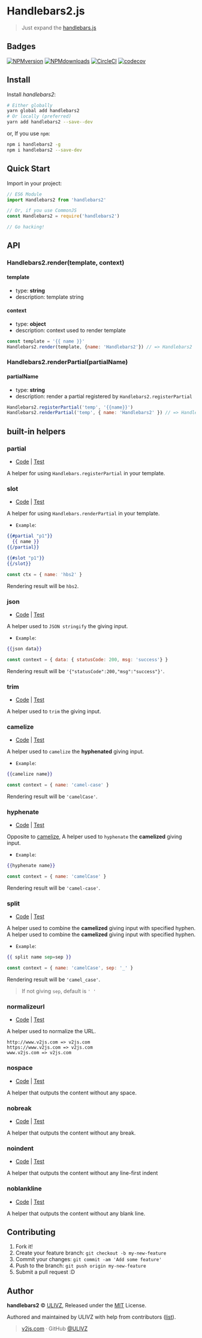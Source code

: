 # Handlebars2.js
> Just expand the [handlebars.js](https://github.com/wycats/handlebars.js)

## Badges

[![NPMversion](https://img.shields.io/npm/v/handlebars2.svg?style=flat)](https://npmjs.com/package/handlebars2) [![NPMdownloads](https://img.shields.io/npm/dm/handlebars2.svg?style=flat)](https://npmjs.com/package/handlebars2) [![CircleCI](https://circleci.com/gh/ulivz/handlebars2/tree/master.svg?style=shield)](https://circleci.com/gh/ulivz/handlebars2/tree/master) [![codecov](https://codecov.io/gh/ulivz/handlebars2/branch/master/graph/badge.svg)](https://codecov.io/gh/ulivz/handlebars2)

## Install

Install _handlebars2_:

```bash
# Either globally
yarn global add handlebars2
# Or locally (preferred)
yarn add handlebars2 --save--dev
```

or, If you use `npm`:

```bash
npm i handlebars2 -g
npm i handlebars2 --save-dev
```

## Quick Start

Import in your project:

```js
// ES6 Module
import Handlebars2 from 'handlebars2'

// Or, if you use CommonJS
const Handlebars2 = require('handlebars2')

// Go hacking!
```

## API

### Handlebars2.render(template, context)

#### template 

-  type: __string__
-  description: template string

#### context
- type: __object__
- description: context used to render template
  
```js
const template = '{{ name }}'
Handlebars2.render(template, {name: 'Handlebars2'}) // => Handlebars2
```  

### Handlebars2.renderPartial(partialName)

#### partialName

- type: __string__
- description: render a partial registered by `Handlebars2.registerPartial`

```js
Handlebars2.registerPartial('temp', '{{name}}')
Handlebars2.renderPartial('temp', { name: 'Handlebars2' }) // => Handlebars2
```

## built-in helpers

### partial

- [Code](https://github.com/ulivz/handlebars2/blob/master/src/helpers/core.js#L37) | [Test](https://github.com/ulivz/handlebars2/blob/master/test/index.test.js#L50)


A helper for using `Handlebars.registerPartial` in your template.

### slot

- [Code](https://github.com/ulivz/handlebars2/blob/master/src/helpers/core.js#L43) | [Test](https://github.com/ulivz/handlebars2/blob/master/test/index.test.js#L50)


A helper for using `Handlebars.renderPartial` in your template.

- `Example`:

```handlebars
{{#partial "p1"}}
  {{ name }}
{{/partial}}

{{#slot "p1"}}
{{/slot}}
```

```js
const ctx = { name: 'hbs2' }
```

Rendering result will be `hbs2`.

### json

- [Code](https://github.com/ulivz/handlebars2/blob/master/src/helpers/core.js#L49) | [Test](https://github.com/ulivz/handlebars2/blob/master/test/index.test.js#L62)

A helper used to `JSON stringify` the giving input.

- `Example`:

```handlebars
{{json data}}
```

```js
const context = { data: { statusCode: 200, msg: 'success'} }
```

Rendering result will be `'{"statusCode":200,"msg":"success"}'`.


### trim

- [Code](https://github.com/ulivz/handlebars2/blob/master/src/helpers/core.js#L54) | [Test](https://github.com/ulivz/handlebars2/blob/master/test/index.test.js#L69)

A helper used to `trim` the giving input.


### camelize

- [Code](https://github.com/ulivz/handlebars2/blob/master/src/helpers/core.js#L59) | [Test](https://github.com/ulivz/handlebars2/blob/master/test/index.test.js#L75)

A helper used to `camelize` the __hyphenated__ giving input.

- `Example`:

```handlebars
{{camelize name}}
```

```js
const context = { name: 'camel-case' }
```

Rendering result will be `'camelCase'`.


### hyphenate

- [Code](https://github.com/ulivz/handlebars2/blob/master/src/helpers/core.js#L64) | [Test](https://github.com/ulivz/handlebars2/blob/master/test/index.test.js#L81)

Opposite to [camelize](#camelize), A helper used to `hyphenate` the __camelized__ giving input.

- `Example`:

```handlebars
{{hyphenate name}}
```

```js
const context = { name: 'camelCase' }
```

Rendering result will be `'camel-case'`.


### split

- [Code](https://github.com/ulivz/handlebars2/blob/master/src/helpers/core.js#L69) | [Test](https://github.com/ulivz/handlebars2/blob/master/test/index.test.js#L93)

A helper used to combine the __camelized__ giving input with specified hyphen.
A helper used to combine the __camelized__ giving input with specified hyphen.

- `Example`:

```handlebars
{{ split name sep=sep }}
```

```js
const context = { name: 'camelCase', sep: '_' }
```

Rendering result will be `'camel_case'`.

> If not giving `sep`, default is `' '`


### normalizeurl

- [Code](https://github.com/ulivz/handlebars2/blob/master/src/helpers/core.js#L75) | [Test](https://github.com/ulivz/handlebars2/blob/master/test/index.test.js#L99)

A helper used to normalize the URL.

```
http://www.v2js.com => v2js.com 
https://www.v2js.com => v2js.com 
www.v2js.com => v2js.com 
```

### nospace

- [Code](https://github.com/ulivz/handlebars2/blob/master/src/helpers/core.js#L80) | [Test](https://github.com/ulivz/handlebars2/blob/master/test/index.test.js#L105)

A helper that outputs the content without any space.

### nobreak

- [Code](https://github.com/ulivz/handlebars2/blob/master/src/helpers/core.js#L85) | [Test](https://github.com/ulivz/handlebars2/blob/master/test/index.test.js#L110)

A helper that outputs the content without any break.

### noindent

- [Code](https://github.com/ulivz/handlebars2/blob/master/src/helpers/core.js#L90) | [Test](https://github.com/ulivz/handlebars2/blob/master/test/index.test.js#L115)

A helper that outputs the content without any line-first indent

### noblankline

- [Code](https://github.com/ulivz/handlebars2/blob/master/src/helpers/core.js#L102) | [Test](https://github.com/ulivz/handlebars2/blob/master/test/index.test.js#L120)

A helper that outputs the content without any blank line.


## Contributing

1. Fork it!
2. Create your feature branch: `git checkout -b my-new-feature`
3. Commit your changes: `git commit -am 'Add some feature'`
4. Push to the branch: `git push origin my-new-feature`
5. Submit a pull request :D

## Author

**handlebars2** © [ULIVZ](https://github.com/ulivz), Released under the [MIT](./LICENSE) License.

Authored and maintained by ULIVZ with help from contributors ([list](https://github.com/ulivz/handlebars2/contributors)).

> [v2js.com](http://v2js.com) · GitHub [@ULIVZ](https://github.com/ulivz)
